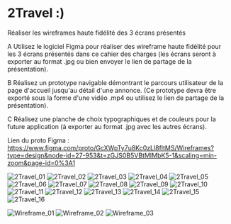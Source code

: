 # 2Travel :)
Réaliser les wireframes haute fidélité des 3 écrans présentés

A
Utilisez le logiciel Figma pour réaliser des wireframe haute fidélité pour les 3 écrans présentés dans ce cahier des charges 
(les écrans seront à exporter au format .jpg ou bien envoyer le lien de partage de la présentation).

B
Réalisez un prototype navigable démontrant le parcours utilisateur de la page d'accueil jusqu'au détail
d'une annonce. (Ce prototype devra être exporté sous la forme d'une vidéo .mp4 ou utilisez le lien de partage de la présentation).

C
Réalisez une planche de choix typographiques et de couleurs pour la future application (à exporter au
format .jpg avec les autres écrans).

Lien du proto Figma : https://www.figma.com/proto/GcXWpTy7u8Kc0zLl8fltMS/Wireframes?type=design&node-id=27-953&t=zGJS0B5VBtMIMbK5-1&scaling=min-zoom&page-id=0%3A1


![2Travel_01](https://github.com/jocile242/2Travel/assets/146430372/3e3e7199-61d2-4621-9e1e-4dfe2da12acc)
![2Travel_02](https://github.com/jocile242/2Travel/assets/146430372/2c1b95bb-fc3f-4c78-b246-edf984869345)
![2Travel_03](https://github.com/jocile242/2Travel/assets/146430372/32315ce3-d3d3-4107-a17a-8ffcddec811b)
![2Travel_04](https://github.com/jocile242/2Travel/assets/146430372/1b1b39ae-5108-43c5-b7ca-936651fe9159)
![2Travel_05](https://github.com/jocile242/2Travel/assets/146430372/082660b0-98cc-4e9d-bfd1-de21c2a5862b)
![2Travel_06](https://github.com/jocile242/2Travel/assets/146430372/05a25167-e9b5-4bcc-93a0-428f30884adb)
![2Travel_07](https://github.com/jocile242/2Travel/assets/146430372/6232c243-206d-4c07-9766-f23982ee79e0)
![2Travel_08](https://github.com/jocile242/2Travel/assets/146430372/4f5d2efc-10a5-4a67-82e6-4e54365856a8)
![2Travel_09](https://github.com/jocile242/2Travel/assets/146430372/820e1bfa-ee4d-4e75-b9ba-2e88dbe341d2)
![2Travel_10](https://github.com/jocile242/2Travel/assets/146430372/dcc6ea13-53f2-4f63-a13c-248fd72a3516)
![2Travel_11](https://github.com/jocile242/2Travel/assets/146430372/da4612f3-2adc-4b8d-8665-55dd2763e194)
![2Travel_12](https://github.com/jocile242/2Travel/assets/146430372/3e8b25ac-3628-435f-8aab-3698bc4eea73)
![2Travel_13](https://github.com/jocile242/2Travel/assets/146430372/345b61d1-0713-4e8c-82ce-3f1172f354d6)
![2Travel_14](https://github.com/jocile242/2Travel/assets/146430372/794fff14-c078-45b7-80cd-bb0df1e22470)
![2Travel_15](https://github.com/jocile242/2Travel/assets/146430372/698eef98-f01f-4502-bab6-87a44e897fab)
![2Travel_16](https://github.com/jocile242/2Travel/assets/146430372/2514c860-8b15-4313-8972-d71c76e65d78)


![Wireframe_01](https://github.com/jocile242/2Travel/assets/146430372/32dab265-8d7d-45f7-a233-dfd0965e55a9)
![Wireframe_02](https://github.com/jocile242/2Travel/assets/146430372/cb75dbbe-c4d0-4ae6-89e6-1439aabfb07a)
![Wireframe_03](https://github.com/jocile242/2Travel/assets/146430372/0833239d-1e39-4ab1-adca-822a99cb39f2)




